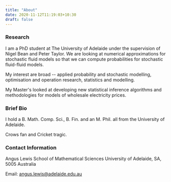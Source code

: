 ```yaml
---
title: "About"
date: 2020-11-12T11:19:03+10:30
draft: false
---
```


### Research
I am a PhD student at The University of Adelaide under the supervision of Nigel
Bean and Peter Taylor. We are looking at numerical approximations for
stochastic fluid models so that we can compute probabilities for stochastic
fluid-fluid models.

My interest are broad -- applied probability and stochastic modelling,
optimisation and operation research, statistics and modelling.

My Master's looked at developing new statistical inference algorithms and
methodologies for models of wholesale electricity prices.


### Brief Bio
I hold a B. Math. Comp. Sci., B. Fin. and an M. Phil. all from the University of
Adelaide.

Crows fan and Cricket tragic.

### Contact Information
Angus Lewis
School of Mathematical Sciences
University of Adelaide, SA, 5005
Australia

Email: angus.lewis@adelaide.edu.au

